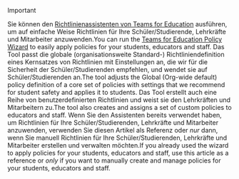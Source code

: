 > [!IMPORTANT]
> <span data-ttu-id="538a2-101">Sie können den [Richtlinienassistenten von Teams for Education](../easy-policy-setup-edu.md) ausführen, um auf einfache Weise Richtlinien für Ihre Schüler/Studierende, Lehrkräfte und Mitarbeiter anzuwenden.</span><span class="sxs-lookup"><span data-stu-id="538a2-101">You can run the [Teams for Education Policy Wizard](../easy-policy-setup-edu.md) to easily apply policies for your students, educators and staff.</span></span> <span data-ttu-id="538a2-102">Das Tool passt die globale (organisationsweite Standard-) Richtliniendefinition eines Kernsatzes von Richtlinien mit Einstellungen an, die wir für die Sicherheit der Schüler/Studierenden empfehlen, und wendet sie auf Schüler/Studierenden an.</span><span class="sxs-lookup"><span data-stu-id="538a2-102">The tool adjusts the Global (Org-wide default) policy definition of a core set of policies with settings that we recommend for student safety and applies it to students.</span></span> <span data-ttu-id="538a2-103">Das Tool erstellt auch eine Reihe von benutzerdefinierten Richtlinien und weist sie den Lehrkräften und Mitarbeitern zu.</span><span class="sxs-lookup"><span data-stu-id="538a2-103">The tool also creates and assigns a set of custom policies to educators and staff.</span></span> <span data-ttu-id="538a2-104">Wenn Sie den Assistenten bereits verwendet haben, um Richtlinien für Ihre Schüler/Studierenden, Lehrkräfte und Mitarbeiter anzuwenden, verwenden Sie diesen Artikel als Referenz oder *nur* dann, wenn Sie manuell Richtlinien für Ihre Schüler/Studierenden, Lehrkräfte und Mitarbeiter erstellen und verwalten möchten.</span><span class="sxs-lookup"><span data-stu-id="538a2-104">If you already used the wizard to apply policies for your students, educators and staff, use this article as a reference or *only* if you want to manually create and manage policies for your students, educators and staff.</span></span>
